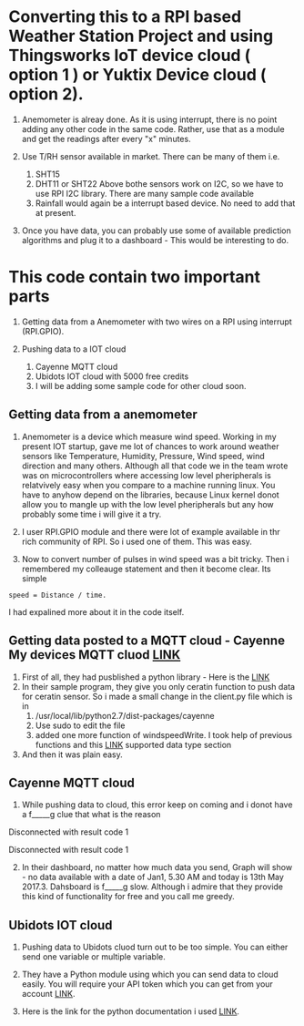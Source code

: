 # Converting this to a RPI based Weather Station Project and using Thingsworks IoT device cloud ( option 1 ) or Yuktix Device cloud ( option 2). 

1. Anemometer is alreay done. As it is using interrupt, there is no point adding any other code in the same code. Rather, use that as a module and get the readings after every "x" minutes. 

2. Use T/RH sensor available in market. There can be many of them i.e. 
	1. SHT15
	2. DHT11 or SHT22 
	Above bothe sensors work on I2C, so we have to use RPI I2C library. There are many sample code available 
	3. Rainfall would again be a interrupt based device. No need to add that at present. 
	
3. Once you have data, you can probably use some of available prediction algorithms and plug it to a dashboard - This would be interesting to do. 


# This code contain two important parts

1. Getting data from a Anemometer with two wires on a RPI using interrupt (RPI.GPIO).

2. Pushing data to a IOT cloud 
    1. Cayenne MQTT cloud 
    2. Ubidots IOT cloud with 5000 free credits
    3. I will be adding some sample code for other cloud soon.  
 

## Getting data from a anemometer 
1. Anemometer is a device which measure wind speed. Working in my present IOT startup, gave me lot of chances to work around weather sensors like Temperature, Humidity, Pressure, Wind speed, wind direction and many others. Although all that code we in the team wrote was on microcontrollers where accessing low level pheripherals is relatvively easy when you compare to a machine running linux. You have to anyhow depend on the libraries, because Linux kernel donot allow you to mangle up with the low level pheripherals but any how probably some time i will give it a try.
 
2. I user RPI.GPIO module and there were lot of example available in thr rich community of RPI. So i used one of them. This was easy. 

3. Now to convert number of pulses in wind speed was a bit tricky. Then i remembered my colleauge statement and then it become clear. Its simple 
```
speed = Distance / time.
```
 I had expalined more about it in the code itself. 


## Getting data posted to a MQTT cloud - Cayenne My devices MQTT cluod [LINK](https://mydevices.com/)

1. First of all, they had pusblished a python library - Here is the [LINK](https://github.com/myDevicesIoT/Cayenne-MQTT-Python)
2. In their sample program, they give you only ceratin function to push data for ceratin sensor. So i made a small change in the client.py file which is in 
    1. /usr/local/lib/python2.7/dist-packages/cayenne
    2. Use sudo to edit the file 
    3. added one more function of windspeedWrite. I took help of previous functions and this [LINK]( https://mydevices.com/cayenne/docs/#bring-your-own-thing-api-supported-data-types) supported data type section 
3. And then it was plain easy. 


## Cayenne MQTT cloud 

1. While pushing data to cloud, this error keep on coming and i donot have a f_____g clue that what is the reason

Disconnected with result code 1

Disconnected with result code 1

2. In their dashboard, no matter how much data you send, Graph will show - no data available with a date of Jan1, 5.30 AM and today is 13th May 2017.3. Dahsboard is f_____g slow. Although i admire that they provide this kind of functionality for free and you call me greedy. 

## Ubidots IOT cloud
1. Pushing data to Ubidots cluod turn out to be too simple. You can either send one variable or multiple variable. 
2. They have a Python module using which you can send data to cloud easily. You will require your API token which you can get from your account [LINK]( https://ubidots.com/docs/index.html#send-one-value-to-ubidots).
  
3. Here is the link for the python documentation i used [LINK](http://help.ubidots.com/connect-your-devices/connect-the-raspberry-pi-with-ubidots).
    



